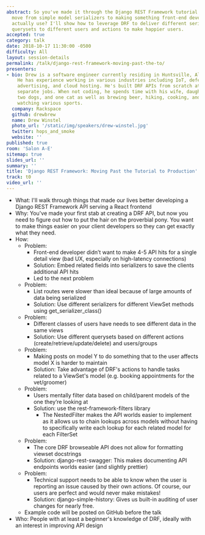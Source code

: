 ```yaml
---
abstract: So you've made it through the Django REST Framework tutorial. How do you
  move from simple model serializers to making something front-end developers can
  actually use? I'll show how to leverage DRF to deliver different serializers and
  querysets to different users and actions to make happier users.
accepted: true
category: talk
date: 2018-10-17 11:30:00 -0500
difficulty: All
layout: session-details
permalink: /talk/django-rest-framework-moving-past-the-to/
presenters:
- bio: Drew is a software engineer currently residing in Huntsville, Alabama, USA.
    He has experience working in various industries including IoT, defense,
    advertising, and cloud hosting. He's built DRF APIs from scratch at two
    separate jobs. When not coding, he spends time with his wife, daughter,
    two dogs, and one cat as well as brewing beer, hiking, cooking, and
    watching various sports.
  company: Rackspace
  github: drewbrew
  name: Drew Winstel
  photo_url: '/static/img/speakers/drew-winstel.jpg'
  twitter: hops_and_smoke
  website: ''
published: true
room: 'Salon A-E'
sitemap: true
slides_url: ''
summary: ''
title: 'Django REST Framework: Moving Past the Tutorial to Production'
track: t0
video_url: ''
---
```


- What: I'll walk through things that made our lives better developing a Django REST Framework API serving a React frontend
- Why: You've made your first stab at creating a DRF API, but now you need to figure out how to put the hair on the proverbial pony. You want to make things easier on your client developers so they can get exactly what they need.
- How:
  - Problem:
    - Front-end developer didn’t want to make 4-5 API hits for a single detail view (bad UX, especially on high-latency connections)
    - Solution: Embed related fields into serializers to save the clients additional API hits
    - Led to the next problem
  - Problem:
    - List routes were slower than ideal because of large amounts of data being serialized
    - Solution: Use different serializers for different ViewSet methods using get_serializer_class()
  - Problem:
    - Different classes of users have needs to see different data in the same views
    - Solution: Use different querysets based on different actions (create/retrieve/update/delete) and users/groups
  - Problem:
    - Making posts on model Y to do something that to the user affects model X is harder to maintain
    - Solution: Take advantage of DRF's actions to handle tasks related to a ViewSet's model (e.g. booking appointments for the vet/groomer)
  - Problem:
    - Users mentally filter data based on child/parent models of the one they’re looking at
    - Solution: use the rest-framework-filters library
      - The NestedFilter makes the API worlds easier to implement as it allows us to chain lookups across models without having to specifically write each lookup for each related model for each FilterSet
  - Problem:
    - The core DRF browseable API does not allow for formatting viewset docstrings
    - Solution: django-rest-swagger: This makes documenting API endpoints worlds easier (and slightly prettier)
  - Problem:
    - Technical support needs to be able to know when the user is reporting an issue caused by their own actions. Of course, our users are perfect and would never make mistakes!
    - Solution: django-simple-history: Gives us built-in auditing of user changes for nearly free.
  - Example code will be posted on GitHub before the talk
- Who: People with at least a beginner's knowledge of DRF, ideally with an interest in improving API design
